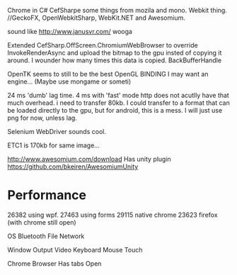 Chrome in C#
CefSharpe
some things from mozila and mono.
Webkit thing.
//GeckoFX, OpenWebkitSharp, WebKit.NET and Awesomium.


sound like http://www.janusvr.com/
wooga

Extended CefSharp.OffScreen.ChromiumWebBrowser to  override InvokeRenderAsync and upload the bitmap to the gpu insted of copying it around.
I wounder how many times this data is copied.
BackBufferHandle

OpenTK seems to still to be the best OpenGL BINDING
I may want an engine... (Maybe use mongame or someti)

24 ms 'dumb' lag time.
4 ms with 'fast' mode
http does not acutlly have that much overhead.
i need to transfer 80kb.
I could transfer to a format that can be loaded directly to the gpu, but for android, this is a mess.
I will just use png for now, unless lag.

Selenium WebDriver sounds cool.

ETC1 is 170kb for same image...

http://www.awesomium.com/download
	Has unity plugin https://github.com/bkeiren/AwesomiumUnity
# Performance
26382 using wpf.
27463 using forms
29115 native chrome
23623 firefox (with chrome still open)

OS
	Bluetooth
	File
	Network

Window
	Output Video
	Keyboard
	Mouse
	Touch

Chrome Browser
	Has tabs
	Open
	